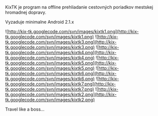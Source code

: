 KixTK je program na offline prehliadanie cestovných poriadkov mestskej hromadnej dopravy.

Vyzaduje minimalne Android 2.1.x

![http://kix-tk.googlecode.com/svn/images/kixtk1.png](http://kix-tk.googlecode.com/svn/images/kixtk1.png)
![http://kix-tk.googlecode.com/svn/images/kixtk3.png](http://kix-tk.googlecode.com/svn/images/kixtk3.png)
![http://kix-tk.googlecode.com/svn/images/kixtk4.png](http://kix-tk.googlecode.com/svn/images/kixtk4.png)
![http://kix-tk.googlecode.com/svn/images/kixtk5.png](http://kix-tk.googlecode.com/svn/images/kixtk5.png)
![http://kix-tk.googlecode.com/svn/images/kixtk6.png](http://kix-tk.googlecode.com/svn/images/kixtk6.png)
![http://kix-tk.googlecode.com/svn/images/kixtk7.png](http://kix-tk.googlecode.com/svn/images/kixtk7.png)
![http://kix-tk.googlecode.com/svn/images/kixtk2.png](http://kix-tk.googlecode.com/svn/images/kixtk2.png)


Travel like a boss…
